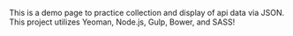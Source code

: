 
This is a demo page to practice collection and display of api data via JSON. This project utilizes Yeoman, Node.js, Gulp, Bower, and SASS!
